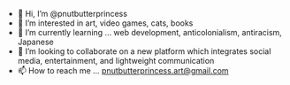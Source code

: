 - 👋 Hi, I’m @pnutbutterprincess
- 👀 I’m interested in art, video games, cats, books
- 🌱 I’m currently learning ... web development, anticolonialism, antiracism, Japanese
- 💞️ I’m looking to collaborate on a new platform which integrates social media, entertainment, and lightweight communication
- 📫 How to reach me ... pnutbutterprincess.art@gmail.com

<!---
pnutbutterprincess/pnutbutterprincess is a ✨ special ✨ repository because its `README.md` (this file) appears on your GitHub profile.
You can click the Preview link to take a look at your changes.
--->
